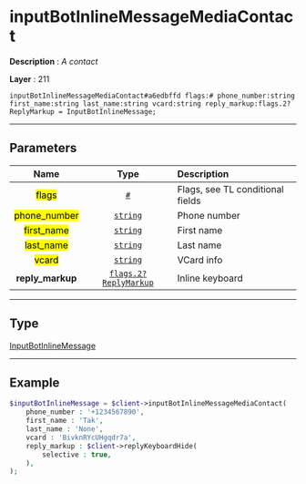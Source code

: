 # inputBotInlineMessageMediaContact

**Description** : *A contact*

**Layer** : 211

```tl
inputBotInlineMessageMediaContact#a6edbffd flags:# phone_number:string first_name:string last_name:string vcard:string reply_markup:flags.2?ReplyMarkup = InputBotInlineMessage;
```

---

## Parameters

| Name | Type | Description |
| :---: | :---: | :--- |
| <mark>flags</mark> | [`#`](type/#) | Flags, see TL conditional fields |
| <mark>phone_number</mark> | [`string`](type/string) | Phone number |
| <mark>first_name</mark> | [`string`](type/string) | First name |
| <mark>last_name</mark> | [`string`](type/string) | Last name |
| <mark>vcard</mark> | [`string`](type/string) | VCard info |
| **reply_markup** | [`flags.2?ReplyMarkup`](type/ReplyMarkup) | Inline keyboard |

---

## Type

[InputBotInlineMessage](type/InputBotInlineMessage)

---

## Example

```php
$inputBotInlineMessage = $client->inputBotInlineMessageMediaContact(
	phone_number : '+1234567890',
	first_name : 'Tak',
	last_name : 'None',
	vcard : 'BivknRYcUHgqdr7a',
	reply_markup : $client->replyKeyboardHide(
		selective : true,
	),
);
```